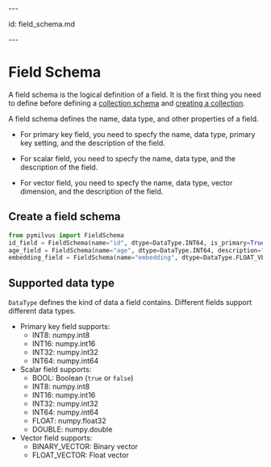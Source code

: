 \---

id: field_schema.md

\---

# Field Schema

A field schema is the logical definition of a field. It is the first thing you need to define before defining a [collection schema](collection_schema.md) and [creating a collection](create.md). 

A field schema defines the name, data type, and other properties of a field.

- For primary key field, you need to specfy the name, data type, primary key setting, and the description of the field.

- For scalar field,  you need to specfy the name, data type, and the description of the field.

- For vector field, you need to specfy the name, data type, vector dimension, and the description of the field.



## Create a field schema

```python
from pymilvus import FieldSchema
id_field = FieldSchema(name="id", dtype=DataType.INT64, is_primary=True, description="primary id")
age_field = FieldSchema(name="age", dtype=DataType.INT64, description="age")
embedding_field = FieldSchema(name="embedding", dtype=DataType.FLOAT_VECTOR, dim=128, description="vector")
```



## Supported data type

`DataType` defines the kind of data a field contains. Different fields support different data types.

- Primary key field supports:
  - INT8: numpy.int8
  - INT16: numpy.int16
  - INT32: numpy.int32
  - INT64: numpy.int64
- Scalar field supports:
  - BOOL: Boolean (`true` or `false`)
  - INT8: numpy.int8
  - INT16: numpy.int16
  - INT32: numpy.int32
  - INT64: numpy.int64
  - FLOAT: numpy.float32
  - DOUBLE: numpy.double
- Vector field supports:
  - BINARY_VECTOR: Binary vector
  - FLOAT_VECTOR: Float vector

